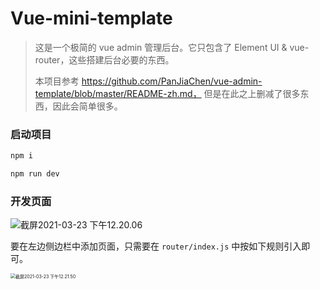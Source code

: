 # Vue-mini-template

> 这是一个极简的 vue admin 管理后台。它只包含了 Element UI & vue-router，这些搭建后台必要的东西。
>
> 本项目参考 https://github.com/PanJiaChen/vue-admin-template/blob/master/README-zh.md， 但是在此之上删减了很多东西，因此会简单很多。

### 启动项目

```bash
npm i 

npm run dev
```



### 开发页面

![截屏2021-03-23 下午12.20.06](https://tva1.sinaimg.cn/large/008eGmZEly1gotpyl13bij31ip0u01h1.jpg)

要在左边侧边栏中添加页面，只需要在 `router/index.js` 中按如下规则引入即可。

 <img src="https://tva1.sinaimg.cn/large/008eGmZEly1gotq0vf7zxj30zi0pagpa.jpg" alt="截屏2021-03-23 下午12.21.50" style="zoom:50%;" />

